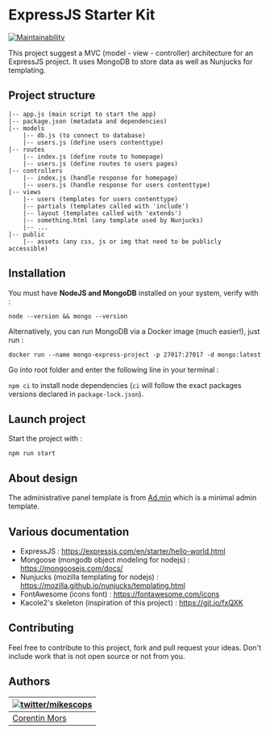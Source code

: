 # ExpressJS Starter Kit

[![Maintainability](https://api.codeclimate.com/v1/badges/56aeba074ae7160d4c9a/maintainability)](https://codeclimate.com/github/Mikescops/expressjs-starter-kit/maintainability)

This project suggest a MVC (model - view - controller) architecture for an ExpressJS project.
It uses MongoDB to store data as well as Nunjucks for templating.

## Project structure

```
|-- app.js (main script to start the app)
|-- package.json (metadata and dependencies)
|-- models
	|-- db.js (to connect to database)
	|-- users.js (define users contenttype)
|-- routes
	|-- index.js (define route to homepage)
	|-- users.js (define routes to users pages)
|-- controllers
	|-- index.js (handle response for homepage)
	|-- users.js (handle response for users contenttype)
|-- views
	|-- users (templates for users contenttype)
	|-- partials (templates called with 'include')
	|-- layout (templates called with 'extends')
	|-- something.html (any template used by Nunjucks)
	|-- ...
|-- public
	|-- assets (any css, js or img that need to be publicly accessible)
```

## Installation

You must have **NodeJS and MongoDB** installed on your system, verify with :

`node --version && mongo --version`

Alternatively, you can run MongoDB via a Docker image (much easier!), just run :

`docker run --name mongo-express-project -p 27017:27017 -d mongo:latest`

Go into root folder and enter the following line in your terminal :

`npm ci` to install node dependencies (`ci` will follow the exact packages versions declared in `package-lock.json`).

## Launch project

Start the project with :

`npm run start`

## About design

The administrative panel template is from [Ad.min](https://github.com/Mikescops/ad.min) which is a minimal admin template.

## Various documentation

-   ExpressJS : https://expressjs.com/en/starter/hello-world.html
-   Mongoose (mongodb object modeling for nodejs) : https://mongoosejs.com/docs/
-   Nunjucks (mozilla templating for nodejs) : https://mozilla.github.io/nunjucks/templating.html
-   FontAwesome (icons font) : https://fontawesome.com/icons
-   Kacole2's skeleton (inspiration of this project) : https://git.io/fxQXK

## Contributing

Feel free to contribute to this project, fork and pull request your ideas.
Don't include work that is not open source or not from you.

## Authors

| [![twitter/mikescops](https://avatars0.githubusercontent.com/u/4266283?s=100&v=4)](http://twitter.com/mikescops 'Follow @mikescops on Twitter') |
| ----------------------------------------------------------------------------------------------------------------------------------------------- |
| [Corentin Mors](https://pixelswap.fr/)                                                                                                          |
